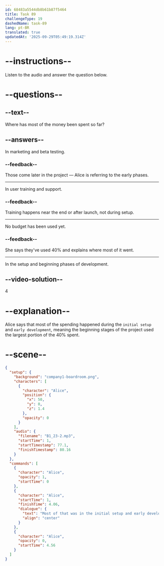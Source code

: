 ```yaml
---
id: 68483a5544db8b61b87f5464
title: Task 89
challengeType: 19
dashedName: task-89
lang: pt-BR
translated: true
updatedAt: '2025-09-29T05:49:19.314Z'
---
```


<!-- (audio) Alice: Most of that was in the initial setup and early development stages. -->

# --instructions--

Listen to the audio and answer the question below.

# --questions--

## --text--

Where has most of the money been spent so far?

## --answers--

In marketing and beta testing.

### --feedback--

Those come later in the project — Alice is referring to the early phases.

---

In user training and support.

### --feedback--

Training happens near the end or after launch, not during setup.

---

No budget has been used yet.

### --feedback--

She says they've used 40% and explains where most of it went.

---

In the setup and beginning phases of development.

## --video-solution--

4

# --explanation--

Alice says that most of the spending happened during the `initial setup` and `early development`, meaning the beginning stages of the project used the largest portion of the 40% spent.

# --scene--

```json
{
  "setup": {
    "background": "company1-boardroom.png",
    "characters": [
      {
        "character": "Alice",
        "position": {
          "x": 50,
          "y": 0,
          "z": 1.4
        },
        "opacity": 0
      }
    ],
    "audio": {
      "filename": "B1_23-2.mp3",
      "startTime": 1,
      "startTimestamp": 77.1,
      "finishTimestamp": 80.16
    }
  },
  "commands": [
    {
      "character": "Alice",
      "opacity": 1,
      "startTime": 0
    },
    {
      "character": "Alice",
      "startTime": 1,
      "finishTime": 4.06,
      "dialogue": {
        "text": "Most of that was in the initial setup and early development stages.",
        "align": "center"
      }
    },
    {
      "character": "Alice",
      "opacity": 0,
      "startTime": 4.56
    }
  ]
}
```
